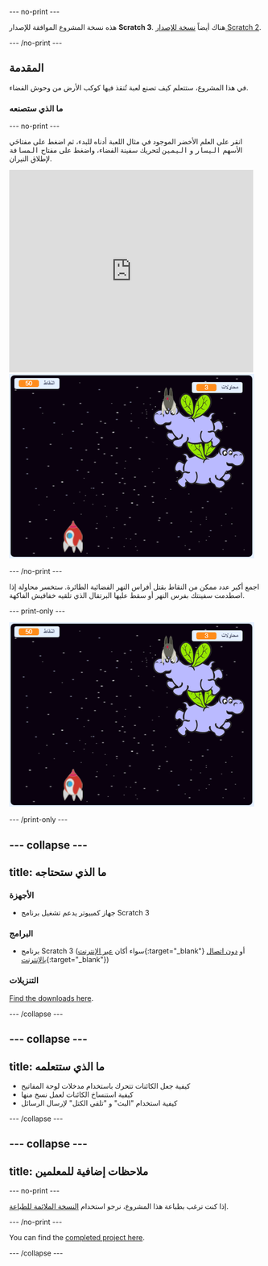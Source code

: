 \--- no-print \---

هذه نسخة المشروع الموافقة للإصدار **Scratch 3**. هناك أيضاً [نسخة للإصدار Scratch 2](https://projects.raspberrypi.org/en/projects/clone-wars-scratch2).

\--- /no-print \---

## المقدمة

في هذا المشروع، ستتعلم كيف تصنع لعبة تُنقذ فيها كوكب الأرض من وحوش الفضاء.

### ما الذي ستصنعه

\--- no-print \---

انقر على العلم الأخضر الموجود في مثال اللعبة أدناه للبدء، ثم اضغط على مفتاحَي الأسهم <kbd>اليسار</kbd> و <kbd>اليمين</kbd> لتحريك سفينة الفضاء، واضغط على مفتاح <kbd>المسافة</kbd> لإطلاق النيران.

<div class="scratch-preview">
  <iframe allowtransparency="true" width="485" height="402" src="https://scratch.mit.edu/projects/embed/276887163/?autostart=false" frameborder="0" scrolling="no"></iframe>
  <img src="images/showcase.png">
</div>

\--- /no-print \---

اجمع أكبر عدد ممكن من النقاط بقتل أفراس النهر الفضائية الطائرة. ستخسر محاولة إذا اصطدمت سفينتك بفرس النهر أو سقط عليها البرتقال الذي تلقيه خفافيش الفاكهة.

\--- print-only \---

![الوصف](images/showcase.png)

\--- /print-only \---

## \--- collapse \---

## title: ما الذي ستحتاجه

### الأجهزة

+ جهاز كمبيوتر يدعم تشغيل برنامج Scratch 3

### البرامج

+ برنامج Scratch 3 (سواء أكان [عبر الإنترنت](https://rpf.io/scratchon){:target="_blank"} أو [دون اتصال بالإنترنت](https://rpf.io/scratchoff){:target="_blank"})

### التنزيلات

[Find the downloads here](https://rpf.io/p/en/clone-wars-go).

\--- /collapse \---

## \--- collapse \---

## title: ما الذي ستتعلمه

+ كيفية جعل الكائنات تتحرك باستخدام مدخلات لوحة المفاتيح
+ كيفية استنساخ الكائنات لعمل نسخ منها
+ كيفية استخدام "البث" و "تلقي الكتل" لإرسال الرسائل

\--- /collapse \---

## \--- collapse \---

## title: ملاحظات إضافية للمعلمين

\--- no-print \---

إذا كنت ترغب بطباعة هذا المشروع، نرجو استخدام [النسخة الملائمة للطباعة](https://projects.raspberrypi.org/en/projects/clone-wars/print).

\--- /no-print \---

You can find the [completed project here](https://rpf.io/p/en/clone-wars-get).

\--- /collapse \---
